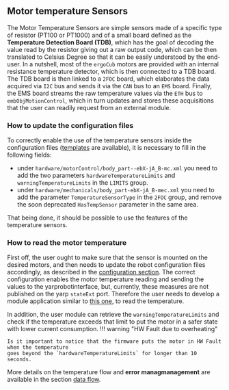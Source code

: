 ## Motor temperature Sensors

The Motor Temperature Sensors are simple sensors made of a specific type of resistor (PT100 or PT1000) and of a small board defined as the **Temperature Detection Board (TDB)**, which has the goal of decoding the value read by the resistor giving out a raw output code, which can be then translated to Celsius Degree so that it can be easily understood by the end-user.
In a nutshell, most of the `ergoCub` motors are provided with an internal resistance temperature detector, which is then connected to a TDB board. The TDB board is then linked to a `2FOC` board, which elaborates the data acquired via `I2C` bus and sends it via the `CAN` bus to an `EMS` board. Finally, the EMS board streams the raw temperature values via the `ETH` bus to `embObjMotionControl`, which in turn updates and stores these acquisitions that the user can readily request from an external module.


### How to update the configuration files

To correctly enable the use of the temperature sensors inside the configuration files ([templates](https://github.com/robotology/robots-configuration/tree/devel/iCubTemplates/iCubTemplateV6_0) are available), it is necessary to fill in the following fields:

- under `hardware/motorControl/body_part--ebX-jA_B-mc.xml` you need to add the two parameters `hardwareTemperatureLimits` and `warningTemperatureLimits` in the `LIMITS` group.
- under `hardware/mechanicals/body_part-ebX-jA_B-mec.xml` you need to add the parameter `TemperatureSensorType` in the `2FOC` group, and remove the soon deprecated `HasTempSensor` parameter in the same area.

That being done, it should be possible to use the features of the temperature sensors.

### How to read the motor temperature
First off, the user ought to make sure that the sensor is mounted on the desired motors, and then needs to update the robot configuration files accordingly, as described in the [configuration section](#how-to-update-the-configuration-files). 
The correct configuration enables the motor temperature reading and sending the values to the yarprobotinterface, but, currently, these measures are not published on the yarp `stateExt` port. Therefore the user needs to develop a module application similar to [this one](https://github.com/MSECode/motionControlModule), to read the temperature.

In addition, the user module can retrieve the `warningTemperatureLimits` and check if the temperature exceeds that limit to put the motor in a safer state with lower current consumption.
!!! warning "HW Fault due to overheating"

    Is it important to notice that the firmware puts the motor in HW Fault when the temperature 
    goes beyond the `hardwareTemperatureLimits` for longer than 10 seconds.

More details on the temperature flow and **error managmanagement** are available in the section [data flow](../software/dataflow.md).

